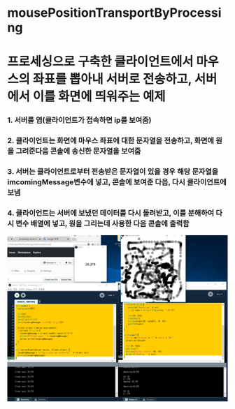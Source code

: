 # mousePositionTransportByProcessing
# 프로세싱으로 구축한 클라이언트에서 마우스의 좌표를 뽑아내 서버로 전송하고, 서버에서 이를 화면에 띄워주는 예제  

### 1. 서버를 염(클라이언트가 접속하면 ip를 보여줌)  
### 2. 클라이언트는 화면에 마우스 좌표에 대한 문자열을 전송하고, 화면에 원을 그려준다음 콘솔에 송신한 문자열을 보여줌  
### 3. 서버는 클라이언트로부터 전송받은 문자열이 있을 경우 해당 문자열을 imcomingMessage변수에 넣고, 콘솔에 보여준 다음, 다시 클라이언트에 보냄  
### 4. 클라이언트는 서버에 보냈던 데이터를 다시 돌려받고, 이를 분해하여 다시 변수 배열에 넣고, 원을 그리는데 사용한 다음 콘솔에 출력함  

![](https://github.com/mtinet/mousePositionTransportByProcessing/blob/master/image/mousePositionTransportByProcessing.png?raw=true)  
